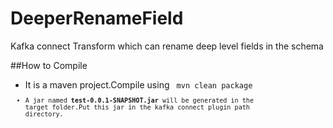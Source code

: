 # DeeperRenameField
Kafka connect Transform which can rename deep level fields in the schema

##How to Compile 
* It is a maven project.Compile using
  <code> mvn clean package <code>
* A jar named <b>test-0.0.1-SNAPSHOT.jar</b> will be generated in the target folder.Put this jar in the kafka connect plugin path directory.
